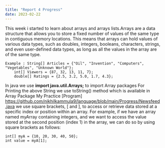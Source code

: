 ```yaml
---
title: "Report 4 Progress"
date: 2023-02-22
---
```

This week i started to learn about arrays and arrays lists.Arrays are a data structure that allows you to store a fixed number of values of the same type in contiguous memory locations. This means that arrays can hold values of various data types, such as doubles, integers, booleans, characters, strings, and even user-defined data types, as long as all the values in the array are of the same type.
```
Example : String[] Articles = {"Oil", "Invention", "Computers", "Vegetables", "Unknown World"};
    int[] Viewers = {87, 32, 13, 11, 7};
    double[] Ratings = {2.5, 3.2, 5.0, 1.7, 4.3};
```
In java we use **import java.util.Arrays;** to import Array packages
For Printing the above String we use toString() method which is available in Array Package
My Practice [Program] https://github.com/nikhilkammula9/language/blob/main/Progress/Newsfeed.java
we use square brackets, [ and ], to access or retrieve data stored at a specific index or position within an array.
For example, if we have an array named myArray containing integers, and we want to access the value stored at the second position (index 1) in the array, we can do so by using square brackets as follows:
```
int[] myA = {10, 20, 30, 40, 50};
int value = myA[1];
```



